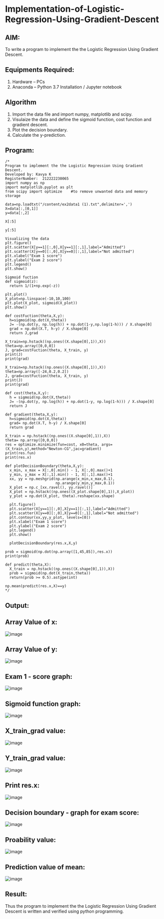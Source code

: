 # Implementation-of-Logistic-Regression-Using-Gradient-Descent

## AIM:
To write a program to implement the the Logistic Regression Using Gradient Descent.

## Equipments Required:
1. Hardware – PCs
2. Anaconda – Python 3.7 Installation / Jupyter notebook

## Algorithm
1. Import the data file and import numpy, matplotlib and scipy.
2. Visulaize the data and define the sigmoid function, cost function and gradient descent.
3. Plot the decision boundary.
4. Calculate the y-prediction.

## Program:
```
/*
Program to implement the the Logistic Regression Using Gradient Descent.
Developed by: Kavya K
RegisterNumber:  212222230065
import numpy as np
import matplotlib.pyplot as plt
from scipy import optimize    #to remove unwanted data and memory storage

data=np.loadtxt("/content/ex2data1 (1).txt",delimiter=',')
X=data[:,[0,1]]
y=data[:,2]

X[:5]

y[:5]

Visualizing the data
plt.figure()
plt.scatter(X[y==1][:,0],X[y==1][:,1],label="Admitted")
plt.scatter(X[y==0][:,0],X[y==0][:,1],label="Not admitted")
plt.xlabel("Exam 1 score")
plt.ylabel("Exam 2 score")
plt.legend()
plt.show()

Sigmoid fuction
def sigmoid(z):
  return 1/(1+np.exp(-z))
  
plt.plot()
X_plot=np.linspace(-10,10,100)
plt.plot(X_plot, sigmoid(X_plot))
plt.show()

def costFuction(theta,X,y):
  h=sigmoid(np.dot(X,theta))
  J= -(np.dot(y, np.log(h)) + np.dot(1-y,np.log(1-h))) / X.shape[0]
  grad = np.dot(X.T, h-y) / X.shape[0]
  return J,grad
  
X_train=np.hstack((np.ones((X.shape[0],1)),X))
theta=np.array([0,0,0])
J, grad=costFuction(theta, X_train, y)
print(J)
print(grad)

X_train=np.hstack((np.ones((X.shape[0],1)),X))
theta=np.array([-24,0.2,0.2])
J, grad=costFuction(theta, X_train, y)
print(J)
print(grad)

def cost(theta,X,y):
  h = sigmoid(np.dot(X,theta))
  J= -(np.dot(y, np.log(h)) + np.dot(1-y, np.log(1-h))) / X.shape[0]
  return J
  
def gradient(theta,X,y):
  h=sigmoid(np.dot(X,theta))
  grad= np.dot(X.T, h-y) / X.shape[0]
  return grad
  
X_train = np.hstack((np.ones((X.shape[0],1)),X))
theta= np.array([0,0,0])
res = optimize.minimize(fun=cost, x0=theta, args=(X_train,y),method="Newton-CG",jac=gradient)
print(res.fun)
print(res.x)

def plotDecisionBoundary(theta,X,y):
  x_min, x_max = X[:,0].min() - 1, X[:,0].max()+1
  y_min, y_max = X[:,1].min() - 1, X[:,1].max()+1
  xx, yy = np.meshgrid(np.arange(x_min,x_max,0.1),
                       np.arange(y_min,y_max,0.1))
  X_plot = np.c_[xx.ravel(), yy.ravel()]
  X_plot = np.hstack((np.ones((X_plot.shape[0],1)),X_plot))
  y_plot = np.dot(X_plot, theta).reshape(xx.shape)

  plt.figure()
  plt.scatter(X[y==1][:,0],X[y==1][:,1],label="Admitted")
  plt.scatter(X[y==0][:,0],X[y==0][:,1],label="Not admitted")
  plt.contour(xx,yy,y_plot, levels=[0])
  plt.xlabel("Exam 1 score")
  plt.ylabel("Exam 2 score")
  plt.legend()
  plt.show()
  
  plotDecisionBoundary(res.x,X,y)
  
prob = sigmoid(np.dot(np.array([1,45,85]),res.x))
print(prob)

def predict(theta,X):
  X_train = np.hstack((np.ones((X.shape[0],1)),X))
  prob = sigmoid(np.dot(X_train,theta))
  return(prob >= 0.5).astype(int)
  
np.mean(predict(res.x,X)==y)
*/
```
## Output:
## Array Value of x:
![image](https://github.com/kavyasenthamarai/-Implementation-of-Logistic-Regression-Using-Gradient-Descent/assets/118668727/d9fabec3-e193-4df5-93a7-9f6f0557d4dd)

## Array Value of y:
![image](https://github.com/kavyasenthamarai/-Implementation-of-Logistic-Regression-Using-Gradient-Descent/assets/118668727/6bc5876e-aa56-4090-9362-31c50ac74f01)

## Exam 1 - score graph:
![image](https://github.com/kavyasenthamarai/-Implementation-of-Logistic-Regression-Using-Gradient-Descent/assets/118668727/b4015f6a-3eb8-4118-b429-d38665954305)


## Sigmoid function graph:
![image](https://github.com/kavyasenthamarai/-Implementation-of-Logistic-Regression-Using-Gradient-Descent/assets/118668727/ed30dc18-b7b3-48d5-815b-5ae343c78505)


## X_train_grad value:
![image](https://github.com/kavyasenthamarai/-Implementation-of-Logistic-Regression-Using-Gradient-Descent/assets/118668727/2c643f4a-61dd-4aeb-aa56-87b43b4a2a78)


## Y_train_grad value:
![image](https://github.com/kavyasenthamarai/-Implementation-of-Logistic-Regression-Using-Gradient-Descent/assets/118668727/0a990105-4ab1-4a0c-8eb2-3cdb32c58668)


## Print res.x:
![image](https://github.com/kavyasenthamarai/-Implementation-of-Logistic-Regression-Using-Gradient-Descent/assets/118668727/6b5f8226-7ae2-4a72-9789-72b77fb481e6)


## Decision boundary - graph for exam score:
![image](https://github.com/kavyasenthamarai/-Implementation-of-Logistic-Regression-Using-Gradient-Descent/assets/118668727/97cefd0a-2527-43e2-8677-f8ab3ce3bc3c)


## Proability value:
![image](https://github.com/kavyasenthamarai/-Implementation-of-Logistic-Regression-Using-Gradient-Descent/assets/118668727/e776f1a7-d997-478b-922a-3776f3143a90)


## Prediction value of mean:
![image](https://github.com/kavyasenthamarai/-Implementation-of-Logistic-Regression-Using-Gradient-Descent/assets/118668727/c45d2190-572b-46c1-8793-534a5845d5dc)


## Result:
Thus the program to implement the the Logistic Regression Using Gradient Descent is written and verified using python programming.

